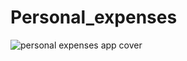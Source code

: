 # Personal_expenses 

![personal expenses app cover](https://user-images.githubusercontent.com/85620139/129032552-d022b69c-f774-4a8d-b4a1-e5111f4ee854.png)

